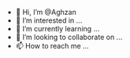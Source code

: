 - 👋 Hi, I’m @Aghzan
- 👀 I’m interested in ...
- 🌱 I’m currently learning ...
- 💞️ I’m looking to collaborate on ...
- 📫 How to reach me ...

<!---
Aghzan/Aghzan is a ✨ special ✨ repository because its `README.md` (this file) appears on your GitHub profile.
You can click the Preview link to take a look at your changes.
--->
